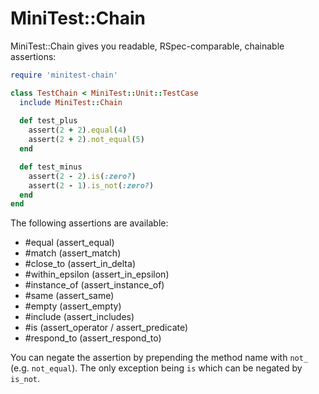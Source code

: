 # MiniTest::Chain

MiniTest::Chain gives you readable, RSpec-comparable, chainable assertions:

```ruby
require 'minitest-chain'

class TestChain < MiniTest::Unit::TestCase
  include MiniTest::Chain
  
  def test_plus
    assert(2 + 2).equal(4)
    assert(2 + 2).not_equal(5)
  end

  def test_minus
    assert(2 - 2).is(:zero?)
    assert(2 - 1).is_not(:zero?)
  end
end
```

The following assertions are available:

* #equal (assert_equal)
* #match (assert_match)
* #close_to (assert_in_delta)
* #within_epsilon (assert_in_epsilon)
* #instance_of (assert_instance_of)
* #same (assert_same)
* #empty (assert_empty)
* #include (assert_includes)
* #is (assert_operator / assert_predicate)
* #respond_to (assert_respond_to)

You can negate the assertion by prepending the method name with `not_` (e.g.
`not_equal`). The only exception being `is` which can be negated by `is_not`.


